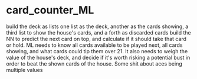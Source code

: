 # card_counter_ML
build the deck as lists
one list as the deck, another as the cards showing, a third list to show the house's cards, and a forth as discarded cards
build the NN to predict the next card on top, and calculate if it should take that card or hold.
ML needs to know all cards available to be played next, all cards showing, and what cards could tip them over 21. It also needs to weigh the value of the house's deck, and decide if it's worth risking a potential bust in order to beat the shown cards of the house.
Some shit about aces being multiple values

